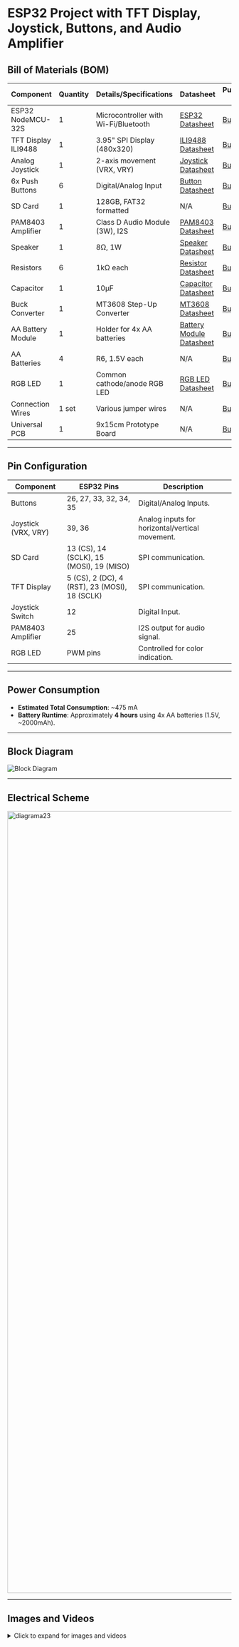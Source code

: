 # ESP32 Project with TFT Display, Joystick, Buttons, and Audio Amplifier

## **Bill of Materials (BOM)**

| **Component**         | **Quantity** | **Details/Specifications**        | **Datasheet**                                                                 | **Purchase Link**                                                                |
|-----------------------|--------------|----------------------------------|-----------------------------------------------------------------------------|---------------------------------------------------------------------------------|
| ESP32 NodeMCU-32S     | 1            | Microcontroller with Wi-Fi/Bluetooth | [ESP32 Datasheet](https://www.espressif.com/sites/default/files/documentation/esp32-wroom-32e_esp32-wroom-32ue_datasheet_en.pdf) | [Buy Here](https://www.emag.ro/placa-esp32-cu-esp-wroom-32-38-pini-cu-cip-cp2102-multicolor-esp32-cp2102/pd/D7R798MBM/) |
| TFT Display ILI9488   | 1            | 3.95" SPI Display (480x320)      | [ILI9488 Datasheet](https://www.hpinfotech.ro/ILI9488.pdf)                   | [Buy Here](https://www.emag.ro/afisaj-lcd-ecran-touch-screen-tft-spi-3-95-ili9488-rezolutie-480x320-cu-sd-card-lcd395/pd/DV428TYBM/) |
| Analog Joystick       | 1            | 2-axis movement (VRX, VRY)       | [Joystick Datasheet](https://naylampmechatronics.com/img/cms/Datasheets/000036%20-%20datasheet%20KY-023-Joy-IT.pdf) | [Buy Here](https://www.optimusdigital.ro/en/touch-sensors/742-ps2-joystick-breakout.html) |
| 6x Push Buttons       | 6            | Digital/Analog Input             | [Button Datasheet](https://www.ckswitches.com/media/1462/pts125.pdf)         | [Buy Here](https://www.emag.ro/buton-push-12-x-12-x-7-3-mm-ai510-s254/pd/DZPKQ7MBM/) |
| SD Card               | 1            | 128GB, FAT32 formatted           | N/A                                                                         | [Buy Here](https://www.emag.ro/card-de-memorie-samsung-evo-plus-128gb-mb-mc128ka-eu/pd/D778VXMBM/) |
| PAM8403 Amplifier     | 1            | Class D Audio Module (3W), I2S   | [PAM8403 Datasheet](https://www.mouser.com/datasheet/2/115/PAM8403-247318.pdf)| [Buy Here](https://www.emag.ro/modul-mini-amplificator-clasa-d-stereo-pam8403-de-3-w-cl648/pd/DNKGT1BBM/) |
| Speaker               | 1            | 8Ω, 1W                           | [Speaker Datasheet](https://www.farnell.com/datasheets/2827522.pdf)          | [Buy Here](https://www.optimusdigital.ro/en/speakers/2147-speaker-1-w.html)  |
| Resistors             | 6            | 1kΩ each                         | [Resistor Datasheet](https://docs.rs-online.com/0c4b/A700000008919910.pdf)   | [Buy Here](https://www.optimusdigital.ro/en/resistors/859-025w-1k-resistor.html) |
| Capacitor             | 1            | 10µF                             | [Capacitor Datasheet](https://ro.mouser.com/datasheet/2/88/SEK-3081771.pdf)  | [Buy Here](https://www.emag.ro/condensator-electrolitic-ajmaker-10uf-50-v-negru-argintiu-z000597/pd/D9HQLHYBM/) |
| Buck Converter        | 1            | MT3608 Step-Up Converter         | [MT3608 Datasheet](https://www.olimex.com/Products/Breadboarding/BB-PWR-3608/resources/MT3608.pdf) | [Buy Here](https://www.emag.ro/modul-convertor-step-up-cu-micro-usb-cu-mt3608-oky3501-6/pd/DXT4G9MBM/) |
| AA Battery Module     | 1            | Holder for 4x AA batteries       | [Battery Module Datasheet](https://www.farnell.com/datasheets/3497864.pdf)   | [Buy Here](https://www.optimusdigital.ro/en/battery-holders/12375-4-x-aa-battery-support.html) |
| AA Batteries          | 4            | R6, 1.5V each                    | N/A                                                                         | [Buy Here](https://www.emag.ro/baterii-energizer-max-aa-10-buc-7638900437775/pd/D3D1TGMBM/) |
| RGB LED               | 1            | Common cathode/anode RGB LED     | [RGB LED Datasheet](https://ro.mouser.com/datasheet/2/88/SEK-3081771.pdf)    | [Buy Here](https://www.optimusdigital.ro/en/leds/483-rgb-led-common-cathode.html) |
| Connection Wires      | 1 set        | Various jumper wires             | N/A                                                                         | [Buy Here](https://www.optimusdigital.ro/en/wires-with-connectors/12-breadboard-jumper-wire-set.html) |
| Universal PCB         | 1            | 9x15cm Prototype Board           | N/A                                                                         | [Buy Here](https://www.optimusdigital.ro/en/others/12518-9x15cm-universal-pcb-prototype-board-single-sided-254mm-hole-pitch.html) |

---

## **Pin Configuration**

| **Component**         | **ESP32 Pins**           | **Description**                    |
|------------------------|-------------------------|------------------------------------|
| Buttons                | 26, 27, 33, 32, 34, 35 | Digital/Analog Inputs.             |
| Joystick (VRX, VRY)    | 39, 36                 | Analog inputs for horizontal/vertical movement. |
| SD Card                | 13 (CS), 14 (SCLK), 15 (MOSI), 19 (MISO) | SPI communication.                |
| TFT Display            | 5 (CS), 2 (DC), 4 (RST), 23 (MOSI), 18 (SCLK) | SPI communication.                |
| Joystick Switch        | 12                     | Digital Input.                     |
| PAM8403 Amplifier      | 25                     | I2S output for audio signal.       |
| RGB LED                | PWM pins               | Controlled for color indication.   |

---

## **Power Consumption**

- **Estimated Total Consumption**: ~475 mA  
- **Battery Runtime**: Approximately **4 hours** using 4x AA batteries (1.5V, ~2000mAh).

---

## **Block Diagram**

![Block Diagram](https://github.com/user-attachments/assets/94566f88-06c7-458e-af70-b94f664f2f13)

---

## **Electrical Scheme**

<img width="1754" alt="diagrama23" src="https://github.com/user-attachments/assets/c1bb40ee-1e0c-4545-ba9a-c73ff2418a9e" />

---

## **Images and Videos**

<details>
  <summary>Click to expand for images and videos</summary>
   
### **Circuit Images**
![Image 1](https://github.com/user-attachments/assets/427d9715-2b31-4a21-9c66-5f6c11e5fe25)
![Image 2](https://github.com/user-attachments/assets/ef35d4ef-4b5c-493f-925a-87e253195a64)

### **Video Demonstration**
- [Watch Video 1](https://youtu.be/-YE9Uky0VJU)  
- [Watch Video 2](https://youtu.be/jE44WhSzTqU)
</details>
